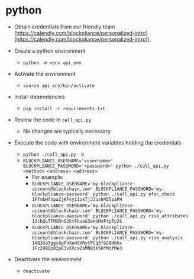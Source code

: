 # python
* Obtain credentials from our friendly team [https://calendly.com/blockpliance/personalized-intro](https://calendly.com/blockpliance/personalized-intro]).
* Create a python environment
  * ```python -m venv api_env```
* Activate the environment
  * ```source api_env/bin/activate```
* Install dependencies
  * ```pip install -r requirements.txt```
* Review the code in ```call_api.py```
  * No changes are typically necessary
* Execute the code with environment variables holding the credentials
  * ```python ./call_api.py -h```
  * ```BLOCKPLIANCE_USERNAME='<username>' BLOCKPLIANCE_PASSWORD='<password>' python ./call_api.py <method> <address> <address>```
     * For example:
     * ```BLOCKPLIANCE_USERNAME='my-blockpliance-account@blockchain.com' BLOCKPLIANCE_PASSWORD='my-blockpliance-password' python ./call_api.py ofac_check 1FfmbHfnpaZjKFvyi1okTjJJusN455paPH```
     * ```BLOCKPLIANCE_USERNAME='my-blockpliance-account@blockchain.com' BLOCKPLIANCE_PASSWORD='my-blockpliance-password' python ./call_api.py risk_attributes 12cbQLTFMXRnSzktFkuoG3eHoMeFtpTu3S```
     * ```BLOCKPLIANCE_USERNAME='my-blockpliance-account@blockchain.com' BLOCKPLIANCE_PASSWORD='my-blockpliance-password' python ./call_api.py risk_analysis 1HQ3Go3ggs8pFnXuHVHRytPCq5fGG8Hbhx 1Fz29BQp82pE3vXXcsZoMNQ3KSHfMzfMe3```
     
* Deactivate the environment
  * ```deactivate```

